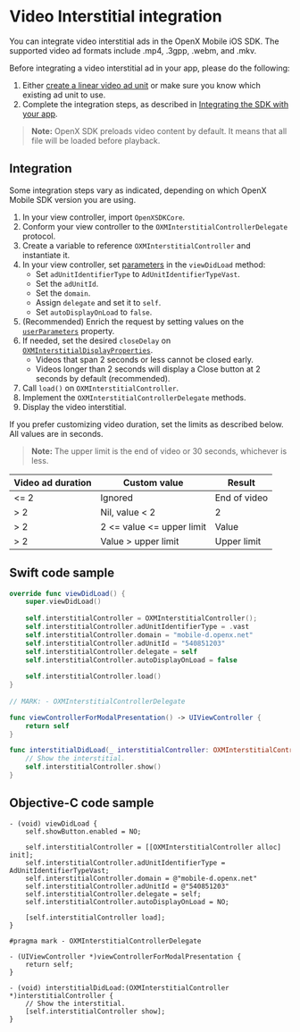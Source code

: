 Video Interstitial integration
==============================

You can integrate video interstitial ads in the OpenX Mobile iOS SDK.
The supported video ad formats include .mp4, .3gpp, .webm, and .mkv. 

Before integrating a video interstitial ad in your app, please do the
following:

1.  Either [create a linear video ad unit](https://docs.openx.com/Content/publishers/inventory-adunits-video-linear.html) or make sure you know which existing ad unit to use.
2.  Complete the integration steps, as described in [Integrating the SDK with your app](ios-sdk-integration.md).

> **Note:** OpenX SDK preloads video content by default. It means that all file will be loaded before playback.

Integration
------------------------
Some integration steps vary as indicated, depending on which OpenX Mobile SDK version you are using.

1.  In your view controller, import `OpenXSDKCore`.
2.  Conform your view controller to the `OXMInterstitialControllerDelegate` protocol.
3.  Create a variable to reference `OXMInterstitialController` and instantiate it.
4.  In your view controller, set [parameters](ios-sdk-parameters.md) in the `viewDidLoad` method:
    - Set `adUnitIdentifierType` to `AdUnitIdentifierTypeVast`.
    - Set the `adUnitId`. 
    - Set the `domain`.
    - Assign `delegate` and set it to `self`.
    - Set `autoDisplayOnLoad` to `false`.
5. (Recommended) Enrich the request by setting values on the [`userParameters`](ios-sdk-parameters.md#oxmuserparameters) property.
6.  If needed, set the desired `closeDelay` on [`OXMInterstitialDisplayProperties`](ios-sdk-parameters.html#oxminterstitialdisplayproperties).
    -   Videos that span 2 seconds or less cannot be closed early.
    -   Videos longer than 2 seconds will display a Close button at 2
        seconds by default (recommended).
7.  Call `load()` on `OXMInterstitialController`.
8.  Implement the `OXMInterstitialControllerDelegate` methods.
9.  Display the video interstitial.


If you prefer customizing video duration, set the limits as
    described below. All values are in seconds.

> **Note:** The upper limit is the end of video or 30 seconds, whichever is less.


|Video ad duration  |Custom value                |Result        |
|------------------ |--------------------------- |--------------|
|<= 2               |Ignored                     |End of video  |
|> 2                |Nil, value < 2              |2             |
|> 2                |2 <= value <= upper limit   |Value         |
|> 2                |Value > upper limit         |Upper limit   |

Swift code sample
----------------------------

``` swift
override func viewDidLoad() {
    super.viewDidLoad()
     
    self.interstitialController = OXMInterstitialController();
    self.interstitialController.adUnitIdentifierType = .vast
    self.interstitialController.domain = "mobile-d.openx.net"
    self.interstitialController.adUnitId = "540851203"
    self.interstitialController.delegate = self
    self.interstitialController.autoDisplayOnLoad = false
    	
    self.interstitialController.load()
}
                
// MARK: - OXMInterstitialControllerDelegate

func viewControllerForModalPresentation() -> UIViewController {
    return self
}

func interstitialDidLoad(_ interstitialController: OXMInterstitialController) {
    // Show the interstitial.
    self.interstitialController.show()           
}
```

Objective-C code sample
------------------------------------

``` objc
- (void) viewDidLoad {
    self.showButton.enabled = NO;
        
    self.interstitialController = [[OXMInterstitialController alloc] init];
    self.interstitialController.adUnitIdentifierType = AdUnitIdentifierTypeVast;
    self.interstitialController.domain = @"mobile-d.openx.net"
    self.interstitialController.adUnitId = @"540851203"
    self.interstitialController.delegate = self;
    self.interstitialController.autoDisplayOnLoad = NO;
        
    [self.interstitialController load];
}

#pragma mark - OXMInterstitialControllerDelegate

- (UIViewController *)viewControllerForModalPresentation {
    return self;
}

- (void) interstitialDidLoad:(OXMInterstitialController *)interstitialController {
    // Show the interstitial.
    [self.interstitialController show];
}
```



